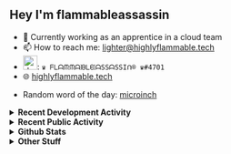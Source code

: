 ## Hey I'm flammableassassin

- 🔭 Currently working as an apprentice in a cloud team  
- 📫 How to reach me: [lighter@highlyflammable.tech](mailto:lighter@highlyflammable.tech?subject=Hello)
- <img src="https://discord.com/assets/2c21aeda16de354ba5334551a883b481.png" alt="drawing" width="25"/>: `♛ ᖴᒪᗩᙏᙏᗩᙖᒪᙓᗩSSᗩSSIᑎ® ♛#4701`
- 🌐 [highlyflammable.tech](https://highlyflammable.tech)

<!--START_SECTION:randomWord-->
- Random word of the day: [microinch](https://www.wordnik.com/words/microinch)
<!--END_SECTION:randomWord-->

<details>
  <summary><b>Recent Development Activity</b></summary>
  
  <!--START_SECTION:waka-->

```txt
Bicep        26 hrs 25 mins  ████████████████████▓░░░░   82.92 %
JSON         2 hrs 4 mins    █▓░░░░░░░░░░░░░░░░░░░░░░░   06.50 %
Other        1 hr 44 mins    █▒░░░░░░░░░░░░░░░░░░░░░░░   05.45 %
TypeScript   56 mins         ▓░░░░░░░░░░░░░░░░░░░░░░░░   02.95 %
Bash         19 mins         ▒░░░░░░░░░░░░░░░░░░░░░░░░   01.03 %
```

<!--END_SECTION:waka-->

</details>

<details>
  <summary><b>Recent Public Activity</b></summary>
    <br>

  <!--START_SECTION:activity-->
1. 🗣 Commented on [#79](https://github.com/flamableassassin/status/issues/79#issuecomment-1925073760) in [flamableassassin/status](https://github.com/flamableassassin/status)
2. 🔒 Closed issue [#79](https://github.com/flamableassassin/status/issues/79) in [flamableassassin/status](https://github.com/flamableassassin/status)
3. ❗ Opened issue [#79](https://github.com/flamableassassin/status/issues/79) in [flamableassassin/status](https://github.com/flamableassassin/status)
4. 🎉 Merged PR [#8](https://github.com/flamableassassin/drawshield-api/pull/8) in [flamableassassin/drawshield-api](https://github.com/flamableassassin/drawshield-api)
5. 🗣 Commented on [#78](https://github.com/flamableassassin/status/issues/78#issuecomment-1903758529) in [flamableassassin/status](https://github.com/flamableassassin/status)
  <!--END_SECTION:activity-->

</details>

<details>
  <summary><b>Github Stats</b></summary>
    <br>
    <p align="center">
      <img width="48%" src="https://github-readme-stats.vercel.app/api?username=flamableassassin&count_private=true&show_icons=true&theme=radical"/>
      <img width="48%" src="https://github-readme-streak-stats.herokuapp.com?user=flamableassassin&theme=neon-dark"/>
    </p>
  
</details>

<details>
  <summary><b>Other Stuff</b></summary>
  <br>
<a href="https://www.abuseipdb.com/user/67633" title="AbuseIPDB is an IP address blacklist for webmasters and sysadmins to report IP addresses engaging in abusive behavior on their networks">
	<img src="https://www.abuseipdb.com/contributor/67633.svg" alt="AbuseIPDB Contributor Badge" style="width: 264px;background: #fff linear-gradient(rgba(255,255,255,0), rgba(255,255,255,.3) 50%, rgba(0,0,0,.2) 51%, rgba(0,0,0,0));padding: 5px;">
</a>
  
</details>
